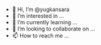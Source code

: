 - 👋 Hi, I’m @yugkansara
- 👀 I’m interested in ...
- 🌱 I’m currently learning ...
- 💞️ I’m looking to collaborate on ...
- 📫 How to reach me ...

<!---
yugkansara/yugkansara is a ✨ special ✨ repository because its `README.md` (this file) appears on your GitHub profile.
You can click the Preview link to take a look at your changes.
--->
